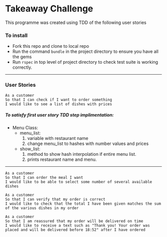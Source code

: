 # Takeaway Challenge

This programme was created using TDD of the following user stories

### To install
* Fork this repo and clone to local repo
* Run the command `bundle` in the project directory to ensure you have all the gems
* Run `rspec` in top level of project directory to check test suite is working correctly.

----
### User Stories
```
As a customer
So that I can check if I want to order something
I would like to see a list of dishes with prices
```
##### To satisfy first user story TDD step implimentation:

* Menu Class:
  * menu_list: 
    1. variable with restaurant name
    2. change menu_list to hashes with number values and prices
  * show_list: 
    1.  method to show hash interpolation if entire menu list.
    2. prints restaurant name and menu.

------
```
As a customer
So that I can order the meal I want
I would like to be able to select some number of several available dishes
```
```
As a customer
So that I can verify that my order is correct
I would like to check that the total I have been given matches the sum of the various dishes in my order
```
```
As a customer
So that I am reassured that my order will be delivered on time
I would like to receive a text such as "Thank you! Your order was placed and will be delivered before 18:52" after I have ordered
```


